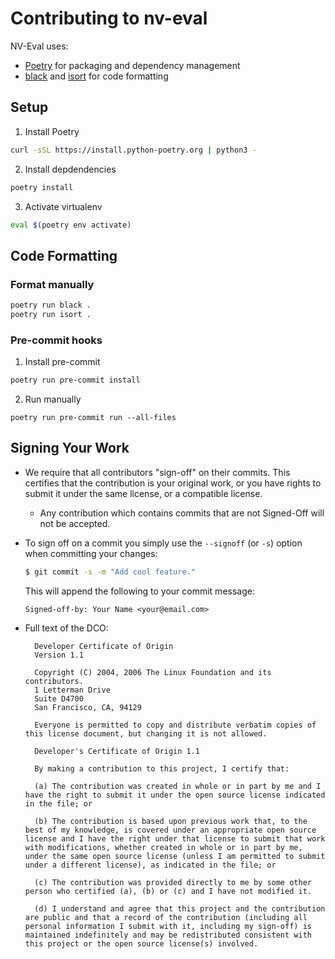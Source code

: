 # Contributing to nv-eval

NV-Eval uses:
* [Poetry](https://python-poetry.org/) for packaging and dependency management
* [black](https://github.com/psf/black) and [isort](https://pycqa.github.io/isort/) for code formatting

## Setup

1. Install Poetry
```bash
curl -sSL https://install.python-poetry.org | python3 -
```

2. Install depdendencies
```bash
poetry install
```

3. Activate virtualenv
```bash
eval $(poetry env activate)
```

## Code Formatting

### Format manually
```bash
poetry run black .
poetry run isort .
```


### Pre-commit hooks
1. Install pre-commit
```bash
poetry run pre-commit install
```

2. Run manually
```
poetry run pre-commit run --all-files
```

## Signing Your Work

* We require that all contributors "sign-off" on their commits. This certifies that the contribution is your original work, or you have rights to submit it under the same license, or a compatible license.

  * Any contribution which contains commits that are not Signed-Off will not be accepted.

* To sign off on a commit you simply use the `--signoff` (or `-s`) option when committing your changes:
  ```bash
  $ git commit -s -m "Add cool feature."
  ```
  This will append the following to your commit message:
  ```
  Signed-off-by: Your Name <your@email.com>
  ```

* Full text of the DCO:

  ```
    Developer Certificate of Origin
    Version 1.1

    Copyright (C) 2004, 2006 The Linux Foundation and its contributors.
    1 Letterman Drive
    Suite D4700
    San Francisco, CA, 94129

    Everyone is permitted to copy and distribute verbatim copies of this license document, but changing it is not allowed.
  ```

  ```
    Developer's Certificate of Origin 1.1

    By making a contribution to this project, I certify that:

    (a) The contribution was created in whole or in part by me and I have the right to submit it under the open source license indicated in the file; or

    (b) The contribution is based upon previous work that, to the best of my knowledge, is covered under an appropriate open source license and I have the right under that license to submit that work with modifications, whether created in whole or in part by me, under the same open source license (unless I am permitted to submit under a different license), as indicated in the file; or

    (c) The contribution was provided directly to me by some other person who certified (a), (b) or (c) and I have not modified it.

    (d) I understand and agree that this project and the contribution are public and that a record of the contribution (including all personal information I submit with it, including my sign-off) is maintained indefinitely and may be redistributed consistent with this project or the open source license(s) involved.
  ```
